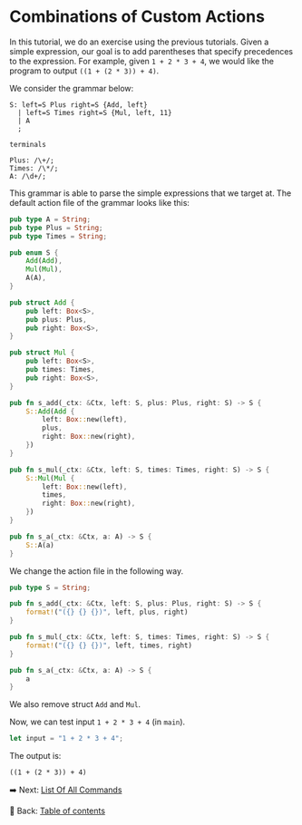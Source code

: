 # Combinations of Custom Actions

In this tutorial, we do an exercise using the previous tutorials.
Given a simple expression, our goal is to add parentheses that specify precedences to the expression.
For example, given `1 + 2 * 3 + 4`, we would like the program to output `((1 + (2 * 3)) + 4)`.

We consider the grammar below:

```text
S: left=S Plus right=S {Add, left}
  | left=S Times right=S {Mul, left, 11}
  | A
  ;

terminals

Plus: /\+/;
Times: /\*/;
A: /\d+/;
```

This grammar is able to parse the simple expressions that we target at.
The default action file of the grammar looks like this:

```rust
pub type A = String;
pub type Plus = String;
pub type Times = String;

pub enum S {
    Add(Add),
    Mul(Mul),
    A(A),
}

pub struct Add {
    pub left: Box<S>,
    pub plus: Plus,
    pub right: Box<S>,
}

pub struct Mul {
    pub left: Box<S>,
    pub times: Times,
    pub right: Box<S>,
}

pub fn s_add(_ctx: &Ctx, left: S, plus: Plus, right: S) -> S {
    S::Add(Add {
        left: Box::new(left),
        plus,
        right: Box::new(right),
    })
}

pub fn s_mul(_ctx: &Ctx, left: S, times: Times, right: S) -> S {
    S::Mul(Mul {
        left: Box::new(left),
        times,
        right: Box::new(right),
    })
}

pub fn s_a(_ctx: &Ctx, a: A) -> S {
    S::A(a)
}
```

We change the action file in the following way.

```rust
pub type S = String;

pub fn s_add(_ctx: &Ctx, left: S, plus: Plus, right: S) -> S {
    format!("({} {} {})", left, plus, right)
}

pub fn s_mul(_ctx: &Ctx, left: S, times: Times, right: S) -> S {
    format!("({} {} {})", left, times, right)
}

pub fn s_a(_ctx: &Ctx, a: A) -> S {
    a
}
```

We also remove struct `Add` and `Mul`.

Now, we can test input `1 + 2 * 3 + 4` (in `main`).

```rust
let input = "1 + 2 * 3 + 4";
```

The output is:

```text
((1 + (2 * 3)) + 4)
```

:arrow_right:  Next: [List Of All Commands](./list_of_all_commands.md)

:blue_book: Back: [Table of contents](./../README.md)
